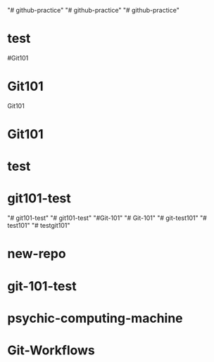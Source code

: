 "# github-practice" 
"# github-practice" 
"# github-practice" 
# test
#Git101
# Git101
Git101
# Git101
# test
# git101-test
"# git101-test" 
"# git101-test" 
"#Git-101" 
"# Git-101" 
"# git-test101" 
"# test101" 
"# testgit101" 
# new-repo
# git-101-test
# psychic-computing-machine
# Git-Workflows
